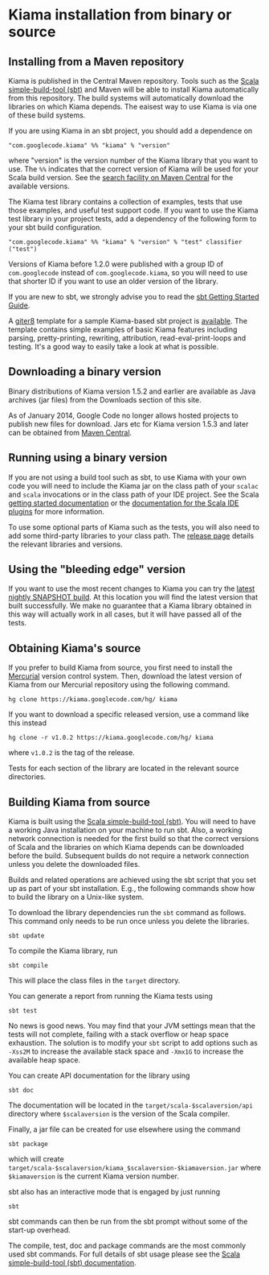 # Kiama installation from binary or source

## Installing from a Maven repository

Kiama is published in the Central Maven repository.
Tools such as the [Scala simple-build-tool (sbt)](http://www.scala-sbt.org)
and Maven will be able to install Kiama automatically from this repository.
The build systems will automatically download the libraries on which Kiama depends.
The eaisest way to use Kiama is via one of these build systems.

If you are using Kiama in an sbt project, you should add a dependence on

```
"com.googlecode.kiama" %% "kiama" % "version"
```

where "version" is the version number of the Kiama library that you
want to use. The `%%` indicates that the correct version of Kiama will
be used for your Scala build version. See the
[search facility on Maven Central](http://search.maven.org/#search%7Cga%7C1%7Ckiama)
for the available versions.

The Kiama test library contains a collection of examples, tests that use
those examples, and useful test support code. If you want to use the Kiama test
library in your project tests, add a dependency of the following form to your
sbt build configuration.

```
"com.googlecode.kiama" %% "kiama" % "version" % "test" classifier ("test")
```

Versions of Kiama before 1.2.0 were published with a group ID of
`com.googlecode` instead of `com.googlecode.kiama`, so you will need to use
that shorter ID if you want to use an older version of the library.

If you are new to sbt, we strongly advise you to read the [sbt Getting Started Guide](http://www.scala-sbt.org/release/docs/Getting-Started/Welcome.html).

A [giter8](http://github.com/n8han/giter8#readme) template for a sample
Kiama-based sbt project is [available](https://github.com/inkytonik/kiama.g8).
The template contains simple examples of basic Kiama features including parsing,
pretty-printing, rewriting, attribution, read-eval-print-loops and testing.
It's a good way to easily take a look at what is possible.

## Downloading a binary version

Binary distributions of Kiama version 1.5.2 and earlier are available as
Java archives (jar files) from the Downloads section of this site.

As of January 2014, Google Code no longer allows hosted projects to
publish new files for download. Jars etc for Kiama version 1.5.3 and
later can be obtained from
[Maven Central](http://search.maven.org/#search%7Cga%7C1%7Ckiama).

## Running using a binary version

If you are not using a build tool such as sbt,
to use Kiama with your own code you will need to include the Kiama jar
on the class path of your `scalac` and `scala` invocations or in the
class path of your IDE project. See the Scala
[getting started documentation](http://www.scala-lang.org/node/166) or
the [documentation for the Scala IDE plugins](http://www.scala-lang.org/node/91#ide_plugins)
for more information.

To use some optional parts of Kiama such as the tests, you will also need
to add some third-party libraries to your class path.
The [release page](http://code.google.com/p/kiama/wiki/Releases) details the
relevant libraries and versions.

## Using the "bleeding edge" version

If you want to use the most recent changes to Kiama you can try the
[latest nightly SNAPSHOT build](https://inkytonik.ci.cloudbees.com/job/Kiama/).
At this location you will find the latest version that built successfully.
We make no guarantee that a Kiama library obtained in this
way will actually work in all cases, but it will have passed all of
the tests.

## Obtaining Kiama's source

If you prefer to build Kiama from source, you first need to install
the [Mercurial](http://www.selenic.com/mercurial/) version control
system. Then, download the latest version of Kiama from our Mercurial
repository using the following command.

```
hg clone https://kiama.googlecode.com/hg/ kiama
```

If you want to download a specific released version, use a command
like this instead

```
hg clone -r v1.0.2 https://kiama.googlecode.com/hg/ kiama
```

where `v1.0.2` is the tag of the release.

Tests for each section of the library are located in the relevant
source directories.

## Building Kiama from source

Kiama is built using the [Scala simple-build-tool (sbt)](http://www.scala-sbt.org).
You will need to have a
working Java installation on your machine to run sbt. Also, a working
network connection is needed for the first build so that the correct
versions of Scala and the libraries on which Kiama depends can be
downloaded before the build. Subsequent builds do not require a
network connection unless you delete the downloaded files.

Builds and related operations are achieved using the sbt script that
you set up as part of your sbt installation. E.g., the following
commands show how to build the library on a Unix-like system.

To download the library dependencies run the `sbt` command as follows.
This command only needs to be run once unless you delete the libraries.

```
sbt update
```

To compile the Kiama library, run

```
sbt compile
```

This will place the class files in the `target` directory.

You can generate a report from running the Kiama tests using

```
sbt test
```

No news is good news.  You may find that your JVM settings mean
that the tests will not complete, failing with a stack overflow
or heap space exhaustion.
The solution is to modify your `sbt` script to add options
such as `-Xss2M` to increase the available stack space and
`-Xmx1G` to increase the available heap space.

You can create API documentation for the library using

```
sbt doc
```

The documentation will be located in the `target/scala-$scalaversion/api` directory
where `$scalaversion` is the version of the Scala compiler.

Finally, a jar file can be created for use elsewhere using the command

```
sbt package
```

which will create `target/scala-$scalaversion/kiama_$scalaversion-$kiamaversion.jar` where
`$kiamaversion` is the current Kiama version number.

sbt also has an interactive mode that is engaged by just running

```
sbt
```

sbt commands can then be run from the sbt prompt without some of the
start-up overhead.

The compile, test, doc and package commands are the most commonly used
sbt commands. For full details of sbt usage please see the
[Scala simple-build-tool (sbt) documentation](http://www.scala-sbt.org).
